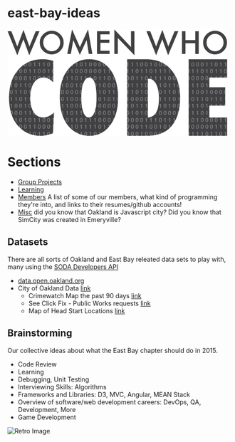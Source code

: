# east-bay-ideas

![Women who code](images/WomenWhoCode.jpg)

# Sections

- [Group Projects](projects/README.md)
- [Learning](learning/README.md)
- [Members](members.md) A list of some of our members, what kind of programming they're into, and links to their resumes/github accounts!
- [Misc](misc/README.md) did you know that Oakland is Javascript city? Did you know that SimCity was created in Emeryville?

## Datasets

There are all sorts of Oakland and East Bay releated data sets to play with, many using the [SODA Developers API](http://dev.socrata.com) 

- [data.open.oakland.org](http://data.openoakland.org)
- City of Oakland Data [link](https://data.oaklandnet.com)
	- Crimewatch Map the past 90 days [link](https://data.oaklandnet.com/Public-Safety/CrimeWatch-Maps-Past-90-Days/ym6k-rx7a)
	- See Click Fix - Public Works requests [link](https://data.oaklandnet.com/Infrastructure/Service-requests-received-by-Public-Works-through-/quth-gb8e)
	- Map of Head Start Locations [link](https://data.oaklandnet.com/Education/Map-of-Head-Start-Locations/hqcd-z3hu) 


## Brainstorming

Our collective ideas about what the East Bay chapter should do in 2015.

- Code Review 
- Learning
- Debugging, Unit Testing
- Interviewing Skills: Algorithms
- Frameworks and Libraries: D3, MVC, Angular, MEAN Stack
- Overview of software/web development careers: DevOps, QA, Development, More
- Game Development

![Retro Image](doc/images/retrowomenfilm.jpg)

